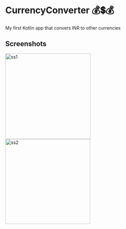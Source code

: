 # CurrencyConverter 💰💲💰

My first Kotlin app that convers INR to other currencies

## Screenshots
<img width="269" alt="ss1" src="https://user-images.githubusercontent.com/55873406/131661039-a823fd2b-2207-40bf-b20e-0eb42d574e2a.png">
<img width="267" alt="ss2" src="https://user-images.githubusercontent.com/55873406/131661152-5c83456e-0db6-4af5-851e-26660e0aa5e5.png">

